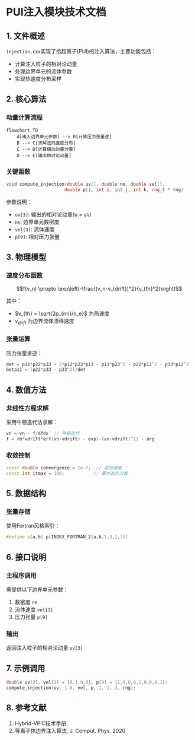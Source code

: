 # PUI注入模块技术文档

## 1. 文件概述
`injection.cxx`实现了拾起离子(PUI)的注入算法，主要功能包括：
- 计算注入粒子的相对论动量
- 处理边界单元的流体参数
- 实现热速度分布采样

## 2. 核心算法

### 动量计算流程
```mermaid
flowchart TD
    A[输入边界单元参数] --> B[计算压力张量逆]
    B --> C[求解法向速度分布]
    C --> D[计算横向动量分量]
    D --> E[输出相对论动量]
```

### 关键函数
```cpp
void compute_injection(double uv[], double ne, double vel[], 
                      double p[], int i, int j, int k, rng_t * rng)
```
参数说明：
- `uv[3]`: 输出的相对论动量(u = γv)
- `ne`: 边界单元数密度
- `vel[3]`: 流体速度
- `p[9]`: 相对压力张量

## 3. 物理模型

### 速度分布函数
```math
f(v_n) \propto \exp\left(-\frac{(v_n-v_{drift})^2}{v_{th}^2}\right)
```
其中：
- $v_{th} = \sqrt{2p_{nn}/n_e}$ 为热速度
- $v_{drift}$ 为边界流体漂移速度

### 张量运算
压力张量求逆：
```cpp
det = p11*p22*p33 + 2*p12*p23*p13 - p11*p23^2 - p22*p13^2 - p33*p12^2
beta11 = (p22*p33 - p23^2)/det
```

## 4. 数值方法

### 非线性方程求解
采用牛顿迭代法求解：
```cpp
vn = vn - f/dfdx  // 牛顿迭代
f = √π*vdrift*erf(vn-vdrift) - exp(-(vn-vdrift)^2) - arg
```

### 收敛控制
```cpp
const double convergence = 1e-7;  // 收敛阈值
const int itmax = 100;           // 最大迭代次数
```

## 5. 数据结构

### 张量存储
使用Fortran风格索引：
```cpp
#define p(a,b) p[INDEX_FORTRAN_2(a,b,1,3,1,3)]
```

## 6. 接口说明

### 主程序调用
需提供以下边界单元参数：
1. 数密度 `ne`
2. 流体速度 `vel[3]` 
3. 压力张量 `p[9]`

### 输出
返回注入粒子的相对论动量 `uv[3]`

## 7. 示例调用
```cpp
double uv[3], vel[3] = {0.1,0,0}, p[9] = {1,0,0,0,1,0,0,0,1};
compute_injection(uv, 1.0, vel, p, 1, 2, 3, rng);
```

## 8. 参考文献
1. Hybrid-VPIC技术手册
2. 等离子体边界注入算法, J. Comput. Phys. 2020
